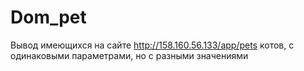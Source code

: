 # Dom_pet
 Вывод имеющихся на сайте  http://158.160.56.133/app/pets котов, с одинаковыми параметрами, но с разными значениями
